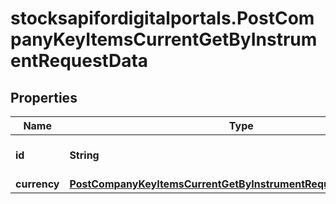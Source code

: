 # stocksapifordigitalportals.PostCompanyKeyItemsCurrentGetByInstrumentRequestData

## Properties

Name | Type | Description | Notes
------------ | ------------- | ------------- | -------------
**id** | **String** | Identifier of an instrument. | 
**currency** | [**PostCompanyKeyItemsCurrentGetByInstrumentRequestDataCurrency**](PostCompanyKeyItemsCurrentGetByInstrumentRequestDataCurrency.md) |  | 



